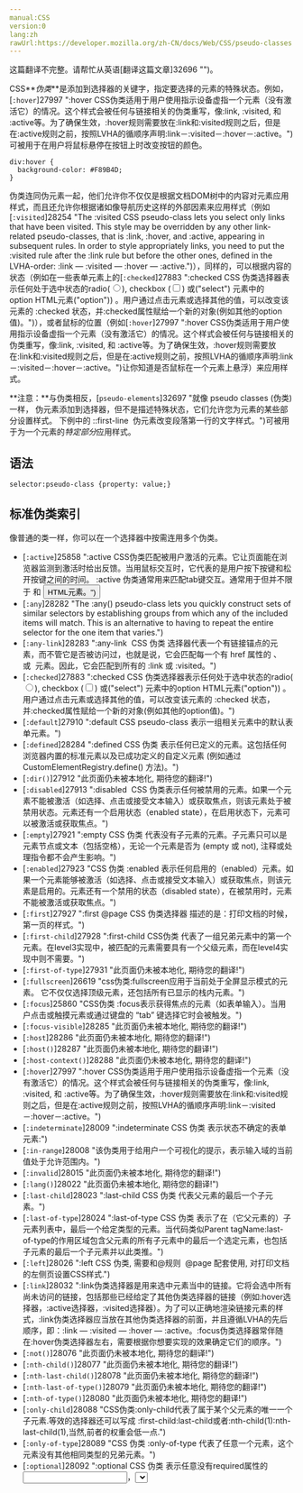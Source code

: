 ```yaml
---
manual:CSS
version:0
lang:zh
rawUrl:https://developer.mozilla.org/zh-CN/docs/Web/CSS/pseudo-classes
---
```




这篇翻译不完整。请帮忙从英语[翻译这篇文章]32696 "")。






CSS**<dfn>伪类</dfn>**是添加到选择器的关键字，指定要选择的元素的特殊状态。例如，[`:hover`]27997 ":hover CSS伪类适用于用户使用指示设备虚指一个元素（没有激活它）的情况。这个样式会被任何与链接相关的伪类重写，像:link, :visited, 和 :active等。为了确保生效，:hover规则需要放在:link和:visited规则之后，但是在:active规则之前，按照LVHA的循顺序声明:link－:visited－:hover－:active。")可被用于在用户将鼠标悬停在按钮上时改变按钮的颜色。


```
div:hover {
  background-color: #F89B4D;
}
```


伪类连同伪元素一起，他们允许你不仅仅是根据文档DOM树中的内容对元素应用样式，而且还允许你根据诸如像导航历史这样的外部因素来应用样式（例如[`:visited`]28254 "The :visited CSS pseudo-class lets you select only links that have been visited. This style may be overridden by any other link-related pseudo-classes, that is :link, :hover, and :active, appearing in subsequent rules. In order to style appropriately links, you need to put the :visited rule after the :link rule but before the other ones, defined in the LVHA-order: :link — :visited — :hover — :active.")），同样的，可以根据内容的状态（例如在一些表单元素上的[`:checked`]27883 ":checked CSS 伪类选择器表示任何处于选中状态的radio(<input type="radio">), checkbox (<input type="checkbox">) 或("select") 元素中的option HTML元素("option")) 。用户通过点击元素或选择其他的值，可以改变该元素的 :checked 状态，并:checked属性赋给一个新的对象(例如其他的option值)。")），或者鼠标的位置（例如[`:hover`]27997 ":hover CSS伪类适用于用户使用指示设备虚指一个元素（没有激活它）的情况。这个样式会被任何与链接相关的伪类重写，像:link, :visited, 和 :active等。为了确保生效，:hover规则需要放在:link和:visited规则之后，但是在:active规则之前，按照LVHA的循顺序声明:link－:visited－:hover－:active。")让你知道是否鼠标在一个元素上悬浮）来应用样式。



**注意：**与伪类相反，[`pseudo-elements`]32697 "就像 pseudo classes (伪类)一样， 伪元素添加到选择器，但不是描述特殊状态，它们允许您为元素的某些部分设置样式。 下例中的 ::first-line  伪元素改变段落第一行的文字样式。")可被用于为一个元素的*特定部分*应用样式。



## 语法<a name="语法"></a>

```
selector:pseudo-class {property: value;}
```

## 标准伪类索引<a name="标准伪类索引"></a>


像普通的类一样，你可以在一个选择器中按需连用多个伪类。


* [`:active`]25858 ":active CSS伪类匹配被用户激活的元素。它让页面能在浏览器监测到激活时给出反馈。当用鼠标交互时，它代表的是用户按下按键和松开按键之间的时间。 :active 伪类通常用来匹配tab键交互。通常用于但并不限于 <a> 和 <button> HTML元素。")
* [`:any`]28282 "The :any() pseudo-class lets you quickly construct sets of similar selectors by establishing groups from which any of the included items will match. This is an alternative to having to repeat the entire selector for the one item that varies.")
* [`:any-link`]28283 ":any-link  CSS 伪类 选择器代表一个有链接锚点的元素，而不管它是否被访问过，也就是说，它会匹配每一个有 href 属性的 <a>、<area> 或 <link> 元素。因此，它会匹配到所有的 :link 或 :visited。")
* [`:checked`]27883 ":checked CSS 伪类选择器表示任何处于选中状态的radio(<input type="radio">), checkbox (<input type="checkbox">) 或("select") 元素中的option HTML元素("option")) 。用户通过点击元素或选择其他的值，可以改变该元素的 :checked 状态，并:checked属性赋给一个新的对象(例如其他的option值)。")
* [`:default`]27910 ":default CSS pseudo-class 表示一组相关元素中的默认表单元素。")
* [`:defined`]28284 ":defined CSS 伪类 表示任何已定义的元素。这包括任何浏览器内置的标准元素以及已成功定义的自定义元素 (例如通过 CustomElementRegistry.define() 方法)。")
* [`:dir()`]27912 "此页面仍未被本地化, 期待您的翻译!")
* [`:disabled`]27913 ":disabled  CSS 伪类表示任何被禁用的元素。如果一个元素不能被激活（如选择、点击或接受文本输入）或获取焦点，则该元素处于被禁用状态。元素还有一个启用状态（enabled state），在启用状态下，元素可以被激活或获取焦点。")
* [`:empty`]27921 ":empty CSS 伪类 代表没有子元素的元素。子元素只可以是元素节点或文本（包括空格），无论一个元素是否为 (empty 或 not), 注释或处理指令都不会产生影响。")
* [`:enabled`]27923 "CSS 伪类 :enabled 表示任何启用的（enabled）元素。如果一个元素能够被激活（如选择、点击或接受文本输入）或获取焦点，则该元素是启用的。元素还有一个禁用的状态（disabled state），在被禁用时，元素不能被激活或获取焦点。")
* [`:first`]27927 ":first @page CSS 伪类选择器 描述的是：打印文档的时候，第一页的样式。")
* [`:first-child`]27928 ":first-child CSS伪类 代表了一组兄弟元素中的第一个元素。在level3实现中，被匹配的元素需要具有一个父级元素，而在level4实现中则不需要。")
* [`:first-of-type`]27931 "此页面仍未被本地化, 期待您的翻译!")
* [`:fullscreen`]26619 "css伪类:fullscreen应用于当前处于全屏显示模式的元素。 它不仅仅选择顶级元素，还包括所有已显示的栈内元素。")
* [`:focus`]25860 "CSS伪类 :focus表示获得焦点的元素（如表单输入）。当用户点击或触摸元素或通过键盘的 “tab” 键选择它时会被触发。")
* [`:focus-visible`]28285 "此页面仍未被本地化, 期待您的翻译!")
* [`:host`]28286 "此页面仍未被本地化, 期待您的翻译!")
* [`:host()`]28287 "此页面仍未被本地化, 期待您的翻译!")
* [`:host-context()`]28288 "此页面仍未被本地化, 期待您的翻译!")
* [`:hover`]27997 ":hover CSS伪类适用于用户使用指示设备虚指一个元素（没有激活它）的情况。这个样式会被任何与链接相关的伪类重写，像:link, :visited, 和 :active等。为了确保生效，:hover规则需要放在:link和:visited规则之后，但是在:active规则之前，按照LVHA的循顺序声明:link－:visited－:hover－:active。")
* [`:indeterminate`]28009 ":indeterminate CSS 伪类 表示状态不确定的表单元素:")
* [`:in-range`]28008 "该伪类用于给用户一个可视化的提示，表示输入域的当前值处于允许范围内。")
* [`:invalid`]28015 "此页面仍未被本地化, 期待您的翻译!")
* [`:lang()`]28022 "此页面仍未被本地化, 期待您的翻译!")
* [`:last-child`]28023 ":last-child CSS 伪类 代表父元素的最后一个子元素。")
* [`:last-of-type`]28024 ":last-of-type CSS 伪类 表示了在（它父元素的）子元素列表中，最后一个给定类型的元素。当代码类似Parent tagName:last-of-type的作用区域包含父元素的所有子元素中的最后一个选定元素，也包括子元素的最后一个子元素并以此类推。")
* [`:left`]28026 ":left CSS 伪类, 需要和@规则  @page 配套使用, 对打印文档的左侧页设置CSS样式.")
* [`:link`]28032 ":link伪类选择器是用来选中元素当中的链接。它将会选中所有尚未访问的链接，包括那些已经给定了其他伪类选择器的链接（例如:hover选择器，:active选择器，:visited选择器）。为了可以正确地渲染链接元素的样式，:link伪类选择器应当放在其他伪类选择器的前面，并且遵循LVHA的先后顺序，即：:link — :visited — :hover — :active。:focus伪类选择器常伴随在:hover伪类选择器左右，需要根据你想要实现的效果确定它们的顺序。")
* [`:not()`]28076 "此页面仍未被本地化, 期待您的翻译!")
* [`:nth-child()`]28077 "此页面仍未被本地化, 期待您的翻译!")
* [`:nth-last-child()`]28078 "此页面仍未被本地化, 期待您的翻译!")
* [`:nth-last-of-type()`]28079 "此页面仍未被本地化, 期待您的翻译!")
* [`:nth-of-type()`]28080 "此页面仍未被本地化, 期待您的翻译!")
* [`:only-child`]28088 "CSS伪类:only-child代表了属于某个父元素的唯一一个子元素.等效的选择器还可以写成 :first-child:last-child或者:nth-child(1):nth-last-child(1),当然,前者的权重会低一点.")
* [`:only-of-type`]28089 "CSS 伪类 :only-of-type 代表了任意一个元素，这个元素没有其他相同类型的兄弟元素。")
* [`:optional`]28092 ":optional CSS 伪类 表示任意没有required属性的 <input>，<select> 或  <textarea> 元素使用它。")
* [`:out-of-range`]28098 "该伪类用于给用户一个可视化的提示，表示输入域的当前值处于允许范围外。")
* [`:read-only`]28143 ":read-only CSS 伪类 表示元素不可被用户编辑的状态（如锁定的文本输入框）。")
* [`:read-write`]28144 ":read-write CSS 伪类 代表一个元素（例如可输入文本的 input元素）可以被用户编辑。")
* [`:required`]28150 ":required CSS 伪类 表示 任意 <input> 元素表示任意拥有required属性的 <input> 或 <textarea> 元素使用它. 它允许表单在提交之前容易的展示必填字段并且渲染其外观.")
* [`:right`]28156 "此页面仍未被本地化, 期待您的翻译!")
* [`:root`]28158 ":root 这个 CSS 伪类匹配文档树的根元素。对于 HTML 来说，:root 表示 <html> 元素，除了优先级更高之外，与 html 选择器相同。")
* [`:scope`]28174 ":scope 属于CSS伪类，它将会匹配作为选择符匹配元素的参考点(css的作用域或作用点)。在HTML中，可以使用<style>的scoped属性来重新定义新的参考点。如果HTML中没有使用这个属性，那么默认的参考点(css的作用域或作用点)是<html>。")
* [`:target`]28205 ":target CSS 伪类 代表一个唯一的页面元素(目标元素)，其ID与当前URL片段匹配 .")
* [`:valid`]28248 ":valid CSS 伪类 表示任何其内容根据设置的输入类型正确地验证的<input> 或 <form> 元素。")
* [`:visited`]28254 "The :visited CSS pseudo-class lets you select only links that have been visited. This style may be overridden by any other link-related pseudo-classes, that is :link, :hover, and :active, appearing in subsequent rules. In order to style appropriately links, you need to put the :visited rule after the :link rule but before the other ones, defined in the LVHA-order: :link — :visited — :hover — :active.")


## 规范<a name="规范"></a>

规范 | 状态 | 备注 
 ---  |  ---  |  ---  | 
[Fullscreen API]32698 "Fullscreen API") | Living Standard | Defined`:fullscreen`. 
[HTML Living Standard]11885 "HTML Living Standard") | Living Standard | No change from[HTML5]12136 "HTML5"). 
[Selectors Level 4]32682 "Selectors Level 4") | Working Draft | Defined`:any-link`,`:local-link`,`:scope`,`:active-drop-target`,`:valid-drop-target`,`:invalid-drop-target`,`:current`,`:past`,`:future`,`:placeholder-shown`,`:user-error`,`:blank`,`:nth-match()`,`:nth-last-match()`,`:nth-column()`,`:nth-last-column()`, and`:matches()`.<br></br>No significant change for pseudo-classes defined in[Selectors Level 3]32683 "Selectors Level 3")and[HTML5]12136 "HTML5")(though semantic meaning not taken over). 
[HTML5]12136 "HTML5") | Recommendation | Defined the semantic meaning, in the HTML context, of`:link`,`:visited`,`:active`,`:enabled`,`:disabled`,`:checked`, and`:indeterminate`.<br></br>Defined`:default`,`:valid`,`:invalid`,`:in-range`,`:out-of-range`,`:required`,`:optional`,`:read-only`,`:read-write`, and`:dir()`. 
[CSS Basic User Interface Module Level 3]32699 "CSS Basic User Interface Module Level 3") | Proposed Recommendation | Defined`:default`,`:valid`,`:invalid`,`:in-range`,`:out-of-range`,`:required`,`:optional`,`:read-only`, and`:read-write`, but without the associated semantic meaning. 
[Selectors Level 3]32683 "Selectors Level 3") | Recommendation | Defined`:target`,`:root`,`:nth-child()`,`:nth-last-of-child()`,`:nth-of-type()`,`:nth-last-of-type()`,`:last-child`,`:first-of-type`,`:last-of-type`,`:only-child`,`:only-of-type`,`:empty`, and`:not()`.<br></br>Defined the syntax of`:enabled`,`:disabled`,`:checked`, and`:indeterminate`, but without the associated semantic meaning.<br></br>No significant change for pseudo-classes defined in[CSS Level 2 (Revision 1)]29223 "CSS Level 2 (Revision 1)"). 
[CSS Level 2 (Revision 1)]29223 "CSS Level 2 (Revision 1)") | Recommendation | Defined`:lang()`,`:first-child`,`:hover`, and`:focus`.<br></br>No significant change for pseudo-classes defined in[CSS Level 1]29422 "CSS Level 1"). 
[CSS Level 1]29422 "CSS Level 1") | Recommendation | Defined`:link`,`:visited`, and`:active`, but without the associated semantic meaning. 


## 参见<a name="参见"></a>

* [`pseudo-elements`]32697 "就像 pseudo classes (伪类)一样， 伪元素添加到选择器，但不是描述特殊状态，它们允许您为元素的某些部分设置样式。 下例中的 ::first-line  伪元素改变段落第一行的文字样式。")



